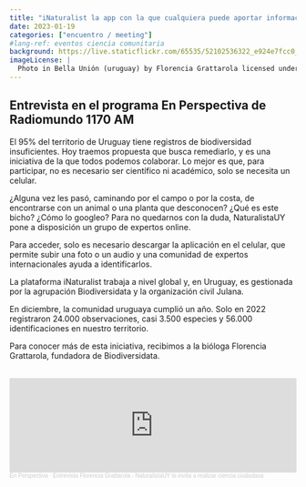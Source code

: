 ```yaml
---
title: "iNaturalist la app con la que cualquiera puede aportar información sobre flora y fauna en Uruguay"
date: 2023-01-19
categories: ["encuentro / meeting"]
#lang-ref: eventos ciencia comunitaria
background: https://live.staticflickr.com/65535/52102536322_e924e7fcc0_k.jpg
imageLicense: |
  Photo in Bella Unión (uruguay) by Florencia Grattarola licensed under [CC BY](https://creativecommons.org/licenses/by/2.0/) via [Flickr](https://www.flickr.com/photos/biodiversidata/52102536322/in/album-72177720299309183/)
---
```


## Entrevista en el programa En Perspectiva de Radiomundo 1170 AM

El 95% del territorio de Uruguay tiene registros de biodiversidad insuficientes. Hoy traemos propuesta que busca remediarlo, y es una iniciativa de la que todos podemos colaborar. Lo mejor es que, para participar, no es necesario ser científico ni académico, solo se necesita un celular.

¿Alguna vez les pasó, caminando por el campo o por la costa, de encontrarse con un animal o una planta que desconocen? ¿Qué es este bicho? ¿Cómo lo googleo? Para no quedarnos con la duda, NaturalistaUY pone a disposición un grupo de expertos online.

Para acceder, solo es necesario descargar la aplicación en el celular, que permite subir una foto o un audio y una comunidad de expertos internacionales ayuda a identificarlos.

La plataforma iNaturalist trabaja a nivel global y, en Uruguay, es gestionada por la agrupación Biodiversidata y la organización civil Julana.

En diciembre, la comunidad uruguaya cumplió un año. Solo en 2022 registraron 24.000 observaciones, casi 3.500 especies y 56.000 identificaciones en nuestro territorio.

Para conocer más de esta iniciativa, recibimos a la bióloga Florencia Grattarola, fundadora de Biodiversidata.

<br>

<iframe width="100%" height="166" scrolling="no" frameborder="no" allow="autoplay" src="https://w.soundcloud.com/player/?url=https%3A//api.soundcloud.com/tracks/1427871946&color=ff5500"></iframe><div style="font-size: 10px; color: #cccccc;line-break: anywhere;word-break: normal;overflow: hidden;white-space: nowrap;text-overflow: ellipsis; font-family: Interstate,Lucida Grande,Lucida Sans Unicode,Lucida Sans,Garuda,Verdana,Tahoma,sans-serif;font-weight: 100;"><a href="https://soundcloud.com/en-perspectiva-uy" title="En Perspectiva" target="_blank" style="color: #cccccc; text-decoration: none;">En Perspectiva</a> · <a href="https://soundcloud.com/en-perspectiva-uy/entrevista-florencia-grattarola-naturalistauy-te-invita-a-realizar-ciencia-ciudadana" title="Entrevista Florencia Grattarola - NaturalistaUY te invita a realizar ciencia ciudadana" target="_blank" style="color: #cccccc; text-decoration: none;">Entrevista Florencia Grattarola - NaturalistaUY te invita a realizar ciencia ciudadana</a></div>
